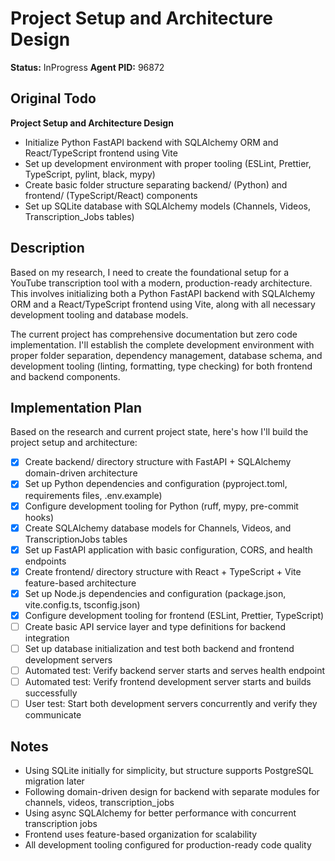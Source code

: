 # Project Setup and Architecture Design
**Status:** InProgress
**Agent PID:** 96872

## Original Todo
**Project Setup and Architecture Design**
- Initialize Python FastAPI backend with SQLAlchemy ORM and React/TypeScript frontend using Vite
- Set up development environment with proper tooling (ESLint, Prettier, TypeScript, pylint, black, mypy)
- Create basic folder structure separating backend/ (Python) and frontend/ (TypeScript/React) components
- Set up SQLite database with SQLAlchemy models (Channels, Videos, Transcription_Jobs tables)

## Description
Based on my research, I need to create the foundational setup for a YouTube transcription tool with a modern, production-ready architecture. This involves initializing both a Python FastAPI backend with SQLAlchemy ORM and a React/TypeScript frontend using Vite, along with all necessary development tooling and database models.

The current project has comprehensive documentation but zero code implementation. I'll establish the complete development environment with proper folder separation, dependency management, database schema, and development tooling (linting, formatting, type checking) for both frontend and backend components.

## Implementation Plan
Based on the research and current project state, here's how I'll build the project setup and architecture:

- [x] Create backend/ directory structure with FastAPI + SQLAlchemy domain-driven architecture
- [x] Set up Python dependencies and configuration (pyproject.toml, requirements files, .env.example)
- [x] Configure development tooling for Python (ruff, mypy, pre-commit hooks)
- [x] Create SQLAlchemy database models for Channels, Videos, and TranscriptionJobs tables
- [x] Set up FastAPI application with basic configuration, CORS, and health endpoints
- [x] Create frontend/ directory structure with React + TypeScript + Vite feature-based architecture
- [x] Set up Node.js dependencies and configuration (package.json, vite.config.ts, tsconfig.json)
- [x] Configure development tooling for frontend (ESLint, Prettier, TypeScript)
- [ ] Create basic API service layer and type definitions for backend integration
- [ ] Set up database initialization and test both backend and frontend development servers
- [ ] Automated test: Verify backend server starts and serves health endpoint
- [ ] Automated test: Verify frontend development server starts and builds successfully
- [ ] User test: Start both development servers concurrently and verify they communicate

## Notes
- Using SQLite initially for simplicity, but structure supports PostgreSQL migration later
- Following domain-driven design for backend with separate modules for channels, videos, transcription_jobs
- Using async SQLAlchemy for better performance with concurrent transcription jobs
- Frontend uses feature-based organization for scalability
- All development tooling configured for production-ready code quality
